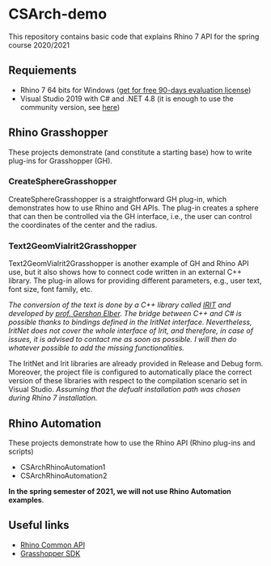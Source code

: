 # CSArch-demo
This repository contains basic code that explains Rhino 7 API for the spring course 2020/2021


## Requiements

* Rhino 7 64 bits for Windows ([get for free 90-days evaluation license](https://www.rhino3d.com/download/rhino-for-windows/evaluation))
* Visual Studio 2019 with C# and .NET 4.8 (it is enough to use the community version, see [here](https://visualstudio.microsoft.com/vs/community/))

## Rhino Grasshopper
These projects demonstrate (and constitute a starting base) how to write plug-ins for Grasshopper (GH).

### CreateSphereGrasshopper
CreateSphereGrasshopper is a straightforward GH plug-in, which demonstrates how to use Rhino and GH APIs. The plug-in creates a sphere that can then be controlled via the GH interface, i.e., the user can control the coordinates of the center and the radius.

### Text2GeomViaIrit2Grasshopper
Text2GeomViaIrit2Grasshopper is another example of GH and Rhino API use, but it also shows how to connect code written in an external C++ library. The plug-in allows for providing different parameters, e.g., user text, font size, font family, etc.

_The conversion of the text is done by a C++ library called [IRIT](http://www.cs.technion.ac.il/~irit/) and developed by [prof. Gershon Elber](http://www.cs.technion.ac.il/~gershon/). The bridge between C++ and C# is possible thanks to bindings defined in the IritNet interface. Nevertheless, IritNet does not cover the whole interface of Irit, and therefore, in case of issues, it is advised to contact me as soon as possible. I will then do whatever possible to add the missing functionalities._

The IritNet and Irit libraries are already provided in Release and Debug form. Moreover, the project file is configured to automatically place the correct version of these libraries with respect to the compilation scenario set in Visual Studio. _Assuming that the defualt installation path was chosen during Rhino 7 installation._

## Rhino Automation

These projects demonstrate how to use the Rhino API (Rhino plug-ins and scripts)

* CSArchRhinoAutomation1
* CSArchRhinoAutomation2

**In the spring semester of 2021, we will not use Rhino Automation examples**.

## Useful links

* [Rhino Common API](https://developer.rhino3d.com/api/RhinoCommon/html/R_Project_RhinoCommon.htm)
* [Grasshopper SDK](https://developer.rhino3d.com/api/grasshopper/html/723c01da-9986-4db2-8f53-6f3a7494df75.htm)

